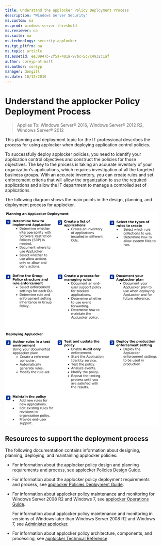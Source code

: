 ```yaml
---
title: Understand the applocker Policy Deployment Process
description: "Windows Server Security"
ms.custom: na
ms.prod: windows-server-threshold
ms.reviewer: na
ms.suite: na
ms.technology: security-applocker
ms.tgt_pltfrm: na
ms.topic: article
ms.assetid: ee30947b-2f5a-401a-97bc-5c7c4932c1af
author: coreyp-at-msft
ms.author: coreyp
manager: dongill
ms.date: 10/12/2016
---
```

# Understand the applocker Policy Deployment Process

>Applies To: Windows Server&reg; 2016, Windows Server&reg; 2012 R2, Windows Server&reg; 2012

This planning and deployment topic for the IT professional describes the process for using applocker when deploying application control policies.

To successfully deploy applocker policies, you need to identify your application control objectives and construct the policies for those objectives. The key to the process is taking an accurate inventory of your organization's applications, which requires investigation of all the targeted business groups. With an accurate inventory, you can create rules and set enforcement criteria that will allow the organization to use the required applications and allow the IT department to manage a controlled set of applications.

The following diagram shows the main points in the design, planning, and deployment process for applocker.

![Diagram showing the main points in the design, planning, and deployment process for applocker](../../media/understand-the-applocker-policy-deployment-process/applocker_PlanDeploy_QuickReference.gif)

## Resources to support the deployment process
The following documentation contains information about designing, planning, deploying, and maintaining applocker policies:

-   For information about the applocker policy design and planning requirements and process, see [applocker Policies Design Guide](../design/applocker-policies-design-guide.md).

-   For information about the applocker policy deployment requirements and process, see [applocker Policies Deployment Guide](applocker-policies-deployment-guide.md).

-   For information about applocker policy maintenance and monitoring for Windows Server 2008 R2 and Windows 7, see [applocker Operations Guide](http://go.microsoft.com/fwlink/?LinkId=160259).

    For information about applocker policy maintenance and monitoring in versions of Windows later than Windows Server 2008 R2 and Windows 7, see [Administer applocker](../manage/administer-applocker.md).

-   For information about applocker policy architecture, components, and processing, see [applocker Technical Reference](../get-started/applocker-technical-reference.md).


